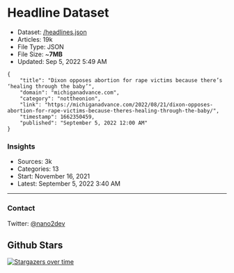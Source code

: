 # Headline Dataset

- Dataset: [/headlines.json](https://raw.githubusercontent.com/fwd/news/master/headlines.json) 
- Articles: 19k
- File Type: JSON
- File Size: ~**7MB**
- Updated: Sep 5, 2022 5:49 AM

```
{
    "title": "Dixon opposes abortion for rape victims because there’s ‘healing through the baby’",
    "domain": "michiganadvance.com",
    "category": "nottheonion",
    "link": "https://michiganadvance.com/2022/08/21/dixon-opposes-abortion-for-rape-victims-because-theres-healing-through-the-baby/",
    "timestamp": 1662350459,
    "published": "September 5, 2022 12:00 AM"
}
```

### Insights

- Sources: 3k
- Categories: 13
- Start: November 16, 2021
- Latest: September 5, 2022 3:40 AM

---

### Contact 

Twitter: [@nano2dev](https://twitter.com/nano2dev)

## Github Stars

[![Stargazers over time](https://starchart.cc/fwd/news.svg)](https://starchart.cc/fwd/news)
